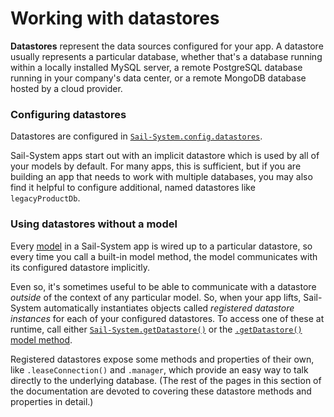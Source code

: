 # Working with datastores

**Datastores** represent the data sources configured for your app.  A datastore usually represents a particular database, whether that's a database running within a locally installed MySQL server, a remote PostgreSQL database running in your company's data center, or a remote MongoDB database hosted by a cloud provider.

### Configuring datastores

Datastores are configured in [`Sail-System.config.datastores`](https://Sail-Systemjs.com/documentation/reference/configuration/Sail-System-config-datastores).

Sail-System apps start out with an implicit datastore which is used by all of your models by default.  For many apps, this is sufficient, but if you are building an app that needs to work with multiple databases, you may also find it helpful to configure additional, named datastores like `legacyProductDb`.

### Using datastores without a model

Every [model](https://Sail-Systemjs.com/documentation/concepts/models-and-orm/models) in a Sail-System app is wired up to a particular datastore, so every time you call a built-in model method, the model communicates with its configured datastore implicitly.

Even so, it's sometimes useful to be able to communicate with a datastore _outside_ of the context of any particular model.  So, when your app lifts, Sail-System automatically instantiates objects called _registered datastore instances_ for each of your configured datastores.  To access one of these at runtime, call either [`Sail-System.getDatastore()`](https://Sail-Systemjs.com/documentation/reference/application/Sail-System-get-datastore) or the [`.getDatastore()` model method](https://Sail-Systemjs.com/documentation/reference/waterline-orm/models/get-datastore).  

Registered datastores expose some methods and properties of their own, like `.leaseConnection()` and `.manager`, which provide an easy way to talk directly to the underlying database.  (The rest of the pages in this section of the documentation are devoted to covering these datastore methods and properties in detail.)


<docmeta name="displayName" value="Datastores">
